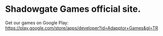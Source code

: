 # Shadowgate Games official site.

Get our games on Google Play:
https://play.google.com/store/apps/developer?id=Adapptor+Games&gl=TR

